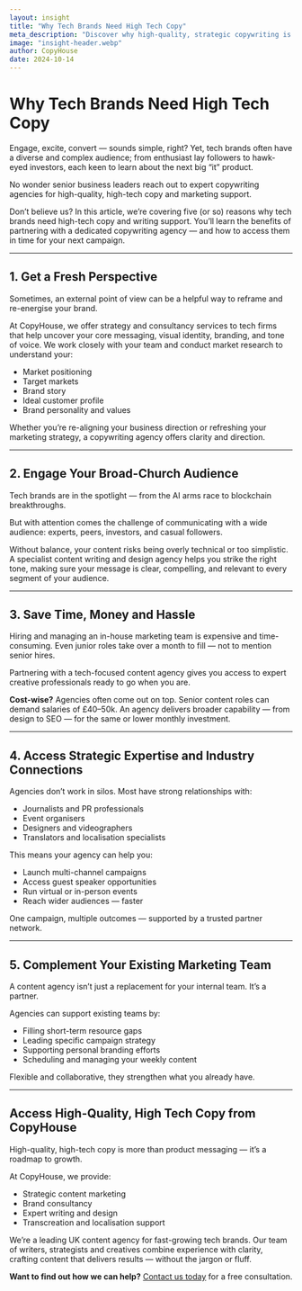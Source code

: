 ```yaml
---
layout: insight
title: "Why Tech Brands Need High Tech Copy"
meta_description: "Discover why high-quality, strategic copywriting is essential for tech brands looking to stand out, engage audiences, and generate ROI. Explore five key reasons to invest in expert content marketing support."
image: "insight-header.webp"
author: CopyHouse
date: 2024-10-14
---
```


# Why Tech Brands Need High Tech Copy

Engage, excite, convert — sounds simple, right? Yet, tech brands often have a diverse and complex audience; from enthusiast lay followers to hawk-eyed investors, each keen to learn about the next big “it” product.

No wonder senior business leaders reach out to expert copywriting agencies for high-quality, high-tech copy and marketing support.

Don’t believe us? In this article, we’re covering five (or so) reasons why tech brands need high-tech copy and writing support. You’ll learn the benefits of partnering with a dedicated copywriting agency — and how to access them in time for your next campaign.

---

## 1. Get a Fresh Perspective

Sometimes, an external point of view can be a helpful way to reframe and re-energise your brand.

At CopyHouse, we offer strategy and consultancy services to tech firms that help uncover your core messaging, visual identity, branding, and tone of voice. We work closely with your team and conduct market research to understand your:

- Market positioning  
- Target markets  
- Brand story  
- Ideal customer profile  
- Brand personality and values

Whether you’re re-aligning your business direction or refreshing your marketing strategy, a copywriting agency offers clarity and direction.

---

## 2. Engage Your Broad-Church Audience

Tech brands are in the spotlight — from the AI arms race to blockchain breakthroughs.

But with attention comes the challenge of communicating with a wide audience: experts, peers, investors, and casual followers.

Without balance, your content risks being overly technical or too simplistic. A specialist content writing and design agency helps you strike the right tone, making sure your message is clear, compelling, and relevant to every segment of your audience.

---

## 3. Save Time, Money and Hassle

Hiring and managing an in-house marketing team is expensive and time-consuming. Even junior roles take over a month to fill — not to mention senior hires.

Partnering with a tech-focused content agency gives you access to expert creative professionals ready to go when you are.

**Cost-wise?** Agencies often come out on top. Senior content roles can demand salaries of £40–50k. An agency delivers broader capability — from design to SEO — for the same or lower monthly investment.

---

## 4. Access Strategic Expertise and Industry Connections

Agencies don’t work in silos. Most have strong relationships with:

- Journalists and PR professionals  
- Event organisers  
- Designers and videographers  
- Translators and localisation specialists  

This means your agency can help you:

- Launch multi-channel campaigns  
- Access guest speaker opportunities  
- Run virtual or in-person events  
- Reach wider audiences — faster

One campaign, multiple outcomes — supported by a trusted partner network.

---

## 5. Complement Your Existing Marketing Team

A content agency isn’t just a replacement for your internal team. It’s a partner.

Agencies can support existing teams by:

- Filling short-term resource gaps  
- Leading specific campaign strategy  
- Supporting personal branding efforts  
- Scheduling and managing your weekly content  

Flexible and collaborative, they strengthen what you already have.

---

## Access High-Quality, High Tech Copy from CopyHouse

High-quality, high-tech copy is more than product messaging — it’s a roadmap to growth.

At CopyHouse, we provide:

- Strategic content marketing  
- Brand consultancy  
- Expert writing and design  
- Transcreation and localisation support  

We’re a leading UK content agency for fast-growing tech brands. Our team of writers, strategists and creatives combine experience with clarity, crafting content that delivers results — without the jargon or fluff.

**Want to find out how we can help?** [Contact us today](https://www.copyhouse.io/contact) for a free consultation.
